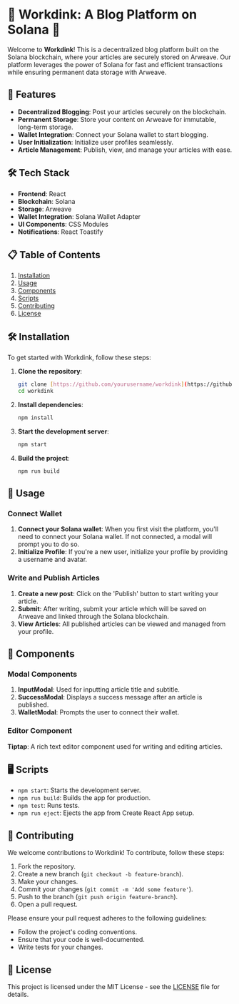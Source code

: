 # 🌟 Workdink: A Blog Platform on Solana 🌟

Welcome to **Workdink**! This is a decentralized blog platform built on the Solana blockchain, where your articles are securely stored on Arweave. Our platform leverages the power of Solana for fast and efficient transactions while ensuring permanent data storage with Arweave.

## 🚀 Features

- **Decentralized Blogging**: Post your articles securely on the blockchain.
- **Permanent Storage**: Store your content on Arweave for immutable, long-term storage.
- **Wallet Integration**: Connect your Solana wallet to start blogging.
- **User Initialization**: Initialize user profiles seamlessly.
- **Article Management**: Publish, view, and manage your articles with ease.

## 🛠️ Tech Stack

- **Frontend**: React
- **Blockchain**: Solana
- **Storage**: Arweave
- **Wallet Integration**: Solana Wallet Adapter
- **UI Components**: CSS Modules
- **Notifications**: React Toastify

## 📋 Table of Contents

1. [Installation](#installation)
2. [Usage](#usage)
3. [Components](#components)
4. [Scripts](#scripts)
5. [Contributing](#contributing)
6. [License](#license)

## 🛠️ Installation

To get started with Workdink, follow these steps:

1. **Clone the repository**:
    ```bash
    git clone [https://github.com/yourusername/workdink](https://github.com/MarianoAkaMery/wordink-DeSci.git
    cd workdink
    ```

2. **Install dependencies**:
    ```bash
    npm install
    ```

3. **Start the development server**:
    ```bash
    npm start
    ```

4. **Build the project**:
    ```bash
    npm run build
    ```

## 🚀 Usage

### Connect Wallet

1. **Connect your Solana wallet**: When you first visit the platform, you'll need to connect your Solana wallet. If not connected, a modal will prompt you to do so.
2. **Initialize Profile**: If you're a new user, initialize your profile by providing a username and avatar.

### Write and Publish Articles

1. **Create a new post**: Click on the 'Publish' button to start writing your article.
2. **Submit**: After writing, submit your article which will be saved on Arweave and linked through the Solana blockchain.
3. **View Articles**: All published articles can be viewed and managed from your profile.

## 🧩 Components

### Modal Components

1. **InputModal**: Used for inputting article title and subtitle.
2. **SuccessModal**: Displays a success message after an article is published.
3. **WalletModal**: Prompts the user to connect their wallet.

### Editor Component

**Tiptap**: A rich text editor component used for writing and editing articles.

## 🖥️ Scripts

- `npm start`: Starts the development server.
- `npm run build`: Builds the app for production.
- `npm test`: Runs tests.
- `npm run eject`: Ejects the app from Create React App setup.

## 👥 Contributing

We welcome contributions to Workdink! To contribute, follow these steps:

1. Fork the repository.
2. Create a new branch (`git checkout -b feature-branch`).
3. Make your changes.
4. Commit your changes (`git commit -m 'Add some feature'`).
5. Push to the branch (`git push origin feature-branch`).
6. Open a pull request.

Please ensure your pull request adheres to the following guidelines:

- Follow the project's coding conventions.
- Ensure that your code is well-documented.
- Write tests for your changes.

## 📄 License

This project is licensed under the MIT License - see the [LICENSE](LICENSE) file for details.
